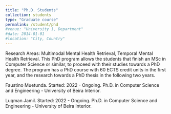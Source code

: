 ```yaml
---
title: "Ph.D. Students"
collection: students
type: "Graduate course"
permalink: /student/phd
#venue: "University 1, Department"
#date: 2014-01-01
#location: "City, Country"
---
```


Research Areas: Multimodal Mental Health Retrieval, Temporal Mental Health Retrieval.
This PhD program allows the students that finish an MSc in Computer Science or similar, to proceed with their studies towards a PhD degree. The program has a PhD course with 60 ECTS credit units in the first year, and the research towards a PhD thesis in the following two years.

Faustino Muetunda. Started: 2022 - Ongoing. Ph.D. in Computer Science and Engineering - University of Beira Interior.

Luqman Jamil. Started: 2022 - Ongoing. Ph.D. in Computer Science and Engineering - University of Beira Interior.